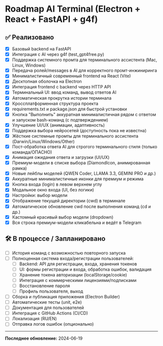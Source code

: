 # Roadmap AI Terminal (Electron + React + FastAPI + g4f)

## ✅ Реализовано
- [x] Базовый backend на FastAPI
- [x] Интеграция с AI через g4f (test_gpt4free.py)
- [x] Поддержка системного промта для терминального ассистента (Mac, Linux, Windows)
- [x] Передача ролей/messages в AI для корректного промт-инжиниринга
- [x] Минималистичный современный frontend на React (Vite)
- [x] Десктопная оболочка на Electron
- [x] Интеграция frontend с backend через HTTP API
- [x] Терминальный UI: ввод команд, вывод ответов AI
- [x] Автоматическая прокрутка истории терминала
- [x] Кроссплатформенная структура проекта
- [x] requirements.txt и package.json для быстрой установки
- [x] Кнопка "Выполнить" аккуратная минималистичная рядом с ответом и запуском bash-команд (с подтверждением)
- [x] Улучшение UI/UX (анимации, адаптивность)
- [x] Поддержка выбора нейросетей (доступность пока не известна)
- [x] Жёсткие системные промты для терминального ассистента (Darwin/Linux/Windows/Other)
- [x] Пост-обработка ответа AI для строгого терминального стиля (только команда/ОПАСНО)
- [x] Анимация ожидания ответа и загрузки (UI/UX)
- [x] Премиум-модели в списке выбора (DiamondIcon, анимированная рамка)
- [x] Новые лейблы моделей (QWEN Coder, LLAMA 3.3, GEMINI PRO и др.)
- [x] Аккуратные минималистичные иконки для премиум и режима
- [x] Кнопка входа (login) в левом верхнем углу
- [x] Модальное окно входа (UI, без логики)
- [x] Настройки: выбор модели
- [x] Отображение текущей директории (cwd) в терминале
- [x] Автоматическое обновление cwd после выполнения команд (cd и др.)
- [x] Кастомный красивый выбор модели (dropdown)
- [x] Вся строка премиум-модели кликабельна и ведёт в Telegram

## 🛠️ В процессе / Запланировано
- [ ] История команд с возможностью повторного запуска
- [ ] Полноценная система входа/регистрации пользователей:
    - [ ] Backend: API для регистрации, входа, хранения токенов
    - [ ] UI: формы регистрации и входа, обработка ошибок, валидация
    - [ ] Хранение токена авторизации (localStorage/cookie)
    - [ ] Интеграция с коммерческими лицензиями/подписками
    - [ ] Восстановление пароля
    - [ ] Профиль пользователя, выход
- [ ] Сборка и публикация приложения (Electron Builder)
- [ ] Автоматические тесты (unit, e2e)
- [ ] Документация для пользователей
- [ ] Интеграция с GitHub Actions (CI/CD)
- [ ] Локализация (RU/EN)
- [ ] Отправка логов ошибок (опционально)

---

**Последнее обновление:** 2024-06-19

